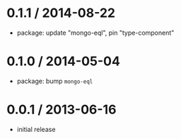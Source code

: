 
0.1.1 / 2014-08-22
==================

  * package: update "mongo-eql", pin "type-component"

0.1.0 / 2014-05-04
==================

  * package: bump `mongo-eql`

0.0.1 / 2013-06-16
==================

  * initial release
